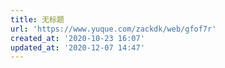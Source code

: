 ```yaml
---
title: 无标题
url: 'https://www.yuque.com/zackdk/web/gfof7r'
created_at: '2020-10-23 16:07'
updated_at: '2020-12-07 14:47'
---
```


